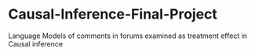 # Causal-Inference-Final-Project
Language Models of comments in forums examined as treatment effect in Causal inference 
